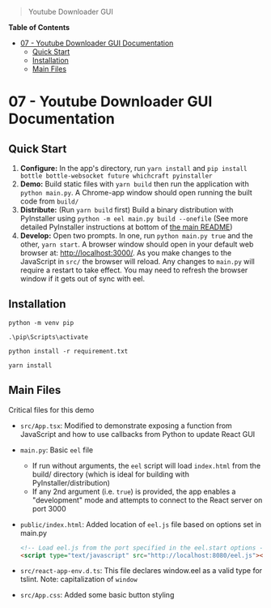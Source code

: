 > Youtube Downloader GUI

**Table of Contents**

<!-- TOC -->

- [07 - Youtube Downloader GUI Documentation](#07---youtube-downloader-gui-documentation)
  - [Quick Start](#quick-start)
  - [Installation](#installation)
  - [Main Files](#main-files)

<!-- /TOC -->

# 07 - Youtube Downloader GUI Documentation

## Quick Start

1. **Configure:** In the app's directory, run `yarn install` and `pip install bottle bottle-websocket future whichcraft pyinstaller`
2. **Demo:** Build static files with `yarn build` then run the application with `python main.py`. A Chrome-app window should open running the built code from `build/`
3. **Distribute:** (Run `yarn build` first) Build a binary distribution with PyInstaller using `python -m eel main.py build --onefile` (See more detailed PyInstaller instructions at bottom of [the main README](https://github.com/ChrisKnott/Eel))
4. **Develop:** Open two prompts. In one, run  `python main.py true` and the other, `yarn start`. A browser window should open in your default web browser at: [http://localhost:3000/](http://localhost:3000/). As you make changes to the JavaScript in `src/` the browser will reload. Any changes to `main.py` will require a restart to take effect. You may need to refresh the browser window if it gets out of sync with eel.

## Installation
 
```shell
python -m venv pip

.\pip\Scripts\activate

python install -r requirement.txt

yarn install
```


## Main Files

Critical files for this demo

- `src/App.tsx`: Modified to demonstrate exposing a function from JavaScript and how to use callbacks from Python to update React GUI
- `main.py`: Basic `eel` file
  - If run without arguments, the `eel` script will load `index.html` from the build/ directory (which is ideal for building with PyInstaller/distribution)
  - If any 2nd argument (i.e. `true`) is provided, the app enables a "development" mode and attempts to connect to the React server on port 3000
- `public/index.html`: Added location of `eel.js` file based on options set in main.py

  ```html
  <!-- Load eel.js from the port specified in the eel.start options -->
  <script type="text/javascript" src="http://localhost:8080/eel.js"></script>
  ```

- `src/react-app-env.d.ts`: This file declares window.eel as a valid type for tslint. Note: capitalization of `window`
- `src/App.css`: Added some basic button styling
